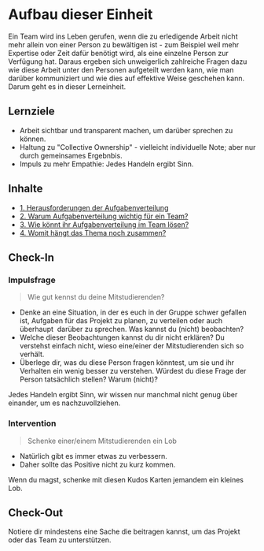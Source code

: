 # Aufbau dieser Einheit

Ein Team wird ins Leben gerufen, wenn die zu erledigende Arbeit nicht mehr allein von einer Person zu bewältigen ist - zum Beispiel weil mehr Expertise oder Zeit dafür benötigt wird, als eine einzelne Person zur Verfügung hat. Daraus ergeben sich unweigerlich zahlreiche Fragen dazu wie diese Arbeit unter den Personen aufgeteilt werden kann, wie man darüber kommuniziert und wie dies auf effektive Weise geschehen kann. Darum geht es in dieser Lerneinheit.

## Lernziele

- Arbeit sichtbar und transparent machen, um darüber sprechen zu können.
- Haltung zu "Collective Ownership" - vielleicht individuelle Note; aber nur durch gemeinsames Ergebnbis.
- Impuls zu mehr Empathie: Jedes Handeln ergibt Sinn.

## Inhalte

- [1. Herausforderungen der Aufgabenverteilung](2.1%20-%20Herausforderungen%20der%20Aufgabenverteilung.md)
- [2. Warum Aufgabenverteilung wichtig für ein Team?](2.2%20-%20Warum%20ist%20Aufgabenverteilung%20wichtig%20für%20ein%20Team.md)
- [3. Wie könnt ihr Aufgabenverteilung im Team lösen?](2.3%20-%20Wie%20löst%20ihr%20Aufgabenverteilung%20im%20Team.md)
- [4. Womit hängt das Thema noch zusammen?](2.4%20-%20Womit%20hängt%20das%20Thema%20noch%20zusammen.md)

## Check-In

### Impulsfrage

> Wie gut kennst du deine Mitstudierenden?

- Denke an eine Situation, in der es euch in der Gruppe schwer gefallen ist, Aufgaben für das Projekt zu planen, zu verteilen oder auch überhaupt  darüber zu sprechen. Was kannst du (nicht) beobachten?
- Welche dieser Beobachtungen kannst du dir nicht erklären? Du verstehst einfach nicht, wieso eine/einer der Mitstudierenden sich so verhält.
- Überlege dir, was du diese Person fragen könntest, um sie und ihr Verhalten ein wenig besser zu verstehen. Würdest du diese Frage der Person tatsächlich stellen? Warum (nicht)?

Jedes Handeln ergibt Sinn, wir wissen nur manchmal nicht genug über einander, um es nachzuvollziehen.

### Intervention

> Schenke einer/einem Mitstudierenden ein Lob

- Natürlich gibt es immer etwas zu verbessern.
- Daher sollte das Positive nicht zu kurz kommen.

Wenn du magst, schenke mit diesen Kudos Karten jemandem ein kleines Lob.

## Check-Out

Notiere dir mindestens eine Sache die beitragen kannst, um das Projekt oder das Team zu unterstützen.
